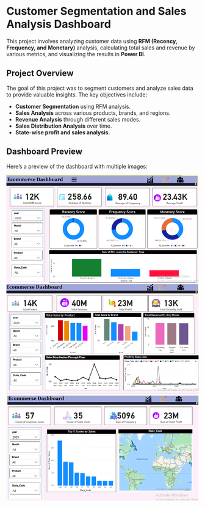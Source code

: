 # Customer Segmentation and Sales Analysis Dashboard

This project involves analyzing customer data using **RFM (Recency, Frequency, and Monetary)** analysis, calculating total sales and revenue by various metrics, and visualizing the results in **Power BI**.

## Project Overview
The goal of this project was to segment customers and analyze sales data to provide valuable insights. The key objectives include:

- **Customer Segmentation** using RFM analysis.
- **Sales Analysis** across various products, brands, and regions.
- **Revenue Analysis** through different sales modes.
- **Sales Distribution Analysis** over time.
- **State-wise profit and sales analysis.**

## Dashboard Preview

Here’s a preview of the dashboard with multiple images:

![RFM Analysis](https://github.com/aishwaryakatare/Customer-Segmentation-and-Sales-Analysis-Dashboard/blob/e5d76cda53ae95c6a8343ff3e624fae98b9ee28d/Customer%20Segmentation/Dashboard/RFM-Analaysis.png)
![Sales Analysis](https://github.com/aishwaryakatare/Customer-Segmentation-and-Sales-Analysis-Dashboard/blob/e5d76cda53ae95c6a8343ff3e624fae98b9ee28d/Customer%20Segmentation/Dashboard/Sales%20Analysis.png)
![State Sales](https://github.com/aishwaryakatare/Customer-Segmentation-and-Sales-Analysis-Dashboard/blob/e5d76cda53ae95c6a8343ff3e624fae98b9ee28d/Customer%20Segmentation/Dashboard/State-Sales.png)
